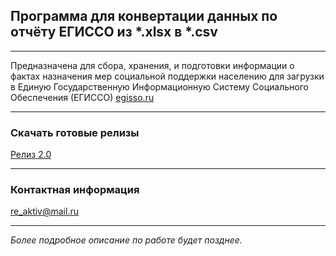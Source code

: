 ## Программа для конвертации данных по отчёту ЕГИССО из *.xlsx в *.csv
____
Предназначена для сбора, хранения, и подготовки информации о фактах назначения мер социальной поддержки населению для загрузки в Единую Государственную Информационную Систему Социального Обеспечения (ЕГИССО)
[egisso.ru](http://www.egisso.ru/site/)
____
### Скачать готовые релизы
[Релиз 2.0](https://cloud.mail.ru/public/HngG/5F4159jAW)
____
### Контактная информация
[re_aktiv@mail.ru](mailto:re_aktiv@mail.ru)
____
*Более подробное описание по работе будет позднее.*
